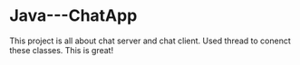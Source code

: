 # Java---ChatApp

This project is all about chat server and chat client.
Used thread to conenct these classes. 
This is great!
